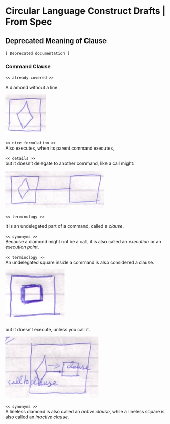 Circular Language Construct Drafts | From Spec
==============================================

Deprecated Meaning of Clause
----------------------------

`[ Deprecated documentation ]`

### Command Clause

`<< already covered >>`

A diamond without a line:

![](images/7.%20Commands%20Ideas.019.jpeg)

`<< nice formulation >>`  
Also executes, when its parent command executes,

`<< details >>`  
but it doesn’t delegate to another command, like a call might:

![](images/7.%20Commands%20Ideas.020.jpeg)

`<< terminology >>`  

It is an undelegated part of a command, called a *clause*.

`<< synonyms >>`  
Because a diamond might not be a call, it is also called an *execution* or an *execution point*.

`<< terminology >>`  
An undelegated square inside a command is also considered a clause.

![](images/7.%20Commands%20Ideas.021.jpeg)

but it doesn’t execute, unless you call it.

![](images/7.%20Commands%20Ideas.022.jpeg)

`<< synonyms >>`  
A lineless diamond is also called an *active clause*, while a lineless square is also called an *inactive clause*.